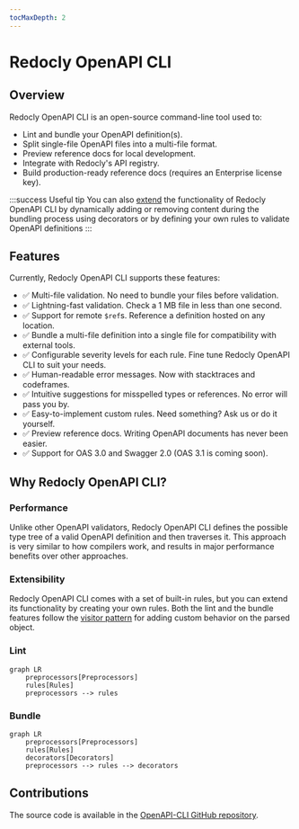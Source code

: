 ```yaml
---
tocMaxDepth: 2
---
```


# Redocly OpenAPI CLI

## Overview

Redocly OpenAPI CLI is an open-source command-line tool used to:

- Lint and bundle your OpenAPI definition(s).
- Split single-file OpenAPI files into a multi-file format.
- Preview reference docs for local development.
- Integrate with Redocly's API registry.
- Build production-ready reference docs (requires an Enterprise license key).

:::success Useful tip
You can also [extend](custom-rules.md) the functionality of Redocly OpenAPI CLI by dynamically adding
or removing content during the bundling process using decorators or by defining your own rules to validate OpenAPI definitions
:::

## Features

Currently, Redocly OpenAPI CLI supports these features:

- ✅ Multi-file validation. No need to bundle your files before validation.
- ✅ Lightning-fast validation. Check a 1 MB file in less than one second.
- ✅ Support for remote `$ref`s. Reference a definition hosted on any location.
- ✅ Bundle a multi-file definition into a single file for compatibility with external tools.
- ✅ Configurable severity levels for each rule. Fine tune Redocly OpenAPI CLI to suit your needs.
- ✅ Human-readable error messages. Now with stacktraces and codeframes.
- ✅ Intuitive suggestions for misspelled types or references. No error will pass you by.
- ✅ Easy-to-implement custom rules. Need something? Ask us or do it yourself.
- ✅ Preview reference docs. Writing OpenAPI documents has never been easier.
- ✅ Support for OAS 3.0 and Swagger 2.0 (OAS 3.1 is coming soon).

## Why Redocly OpenAPI CLI?

### Performance

Unlike other OpenAPI validators, Redocly OpenAPI CLI defines the possible type tree of a valid OpenAPI definition and then traverses it. This approach is very similar to how compilers work, and results in major performance benefits over other approaches.

### Extensibility

Redocly OpenAPI CLI comes with a set of built-in rules, but you can extend its functionality by creating your own rules. Both the lint and the bundle features follow the [visitor pattern](https://en.wikipedia.org/wiki/Visitor_pattern) for adding custom behavior on the parsed object.


### Lint

```mermaid
graph LR
    preprocessors[Preprocessors]
    rules[Rules]
    preprocessors --> rules
```

### Bundle

```mermaid
graph LR
    preprocessors[Preprocessors]
    rules[Rules]
    decorators[Decorators]
    preprocessors --> rules --> decorators
```

## Contributions

The source code is available in the [OpenAPI-CLI GitHub repository](https://github.com/Redocly/openapi-cli).

